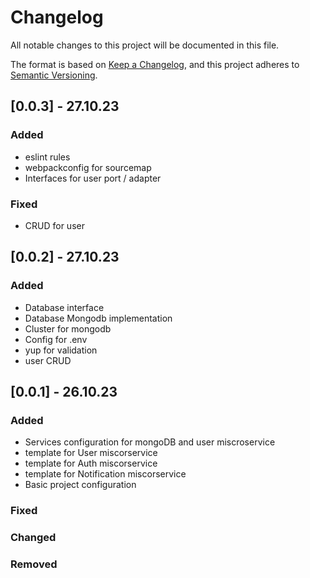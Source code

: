 # Changelog

All notable changes to this project will be documented in this file.

The format is based on [Keep a Changelog](https://keepachangelog.com/en/1.0.0/),
and this project adheres to [Semantic Versioning](https://semver.org/spec/v2.0.0.html).

## [0.0.3] - 27.10.23

### Added
- eslint rules
- webpackconfig for sourcemap
- Interfaces for user port / adapter

### Fixed
- CRUD for user

## [0.0.2] - 27.10.23

### Added

- Database interface
- Database Mongodb implementation
- Cluster for mongodb
- Config for .env
- yup for validation
- user CRUD

## [0.0.1] - 26.10.23

### Added

- Services configuration for mongoDB and user miscroservice
- template for User miscorservice
- template for Auth miscorservice
- template for Notification miscorservice
- Basic project configuration

### Fixed

### Changed

### Removed
